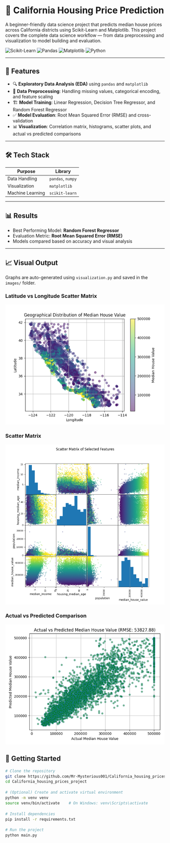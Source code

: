 # 🏡 California Housing Price Prediction

A beginner-friendly data science project that predicts median house prices across California districts using Scikit-Learn and Matplotlib. This project covers the complete data science workflow — from data preprocessing and visualization to model building and evaluation.

![Scikit-Learn](https://img.shields.io/badge/Scikit--Learn-F7931E?style=flat&logo=scikit-learn&logoColor=white)
![Pandas](https://img.shields.io/badge/Pandas-150458?style=flat&logo=pandas)
![Matplotlib](https://img.shields.io/badge/Matplotlib-006400?style=flat&logo=matplotlib&logoColor=white)
![Python](https://img.shields.io/badge/Python-14354C?style=flat&logo=python&logoColor=white)

---

## 📌 Features

- 🔍 **Exploratory Data Analysis (EDA)** using `pandas` and `matplotlib`
- 🧼 **Data Preprocessing**: Handling missing values, categorical encoding, and feature scaling
- 🏗️ **Model Training**: Linear Regression, Decision Tree Regressor, and Random Forest Regressor
- ✅ **Model Evaluation**: Root Mean Squared Error (RMSE) and cross-validation
- 📊 **Visualization**: Correlation matrix, histograms, scatter plots, and actual vs predicted comparisons


---

## 🛠️ Tech Stack

| Purpose            | Library         |
|--------------------|-----------------|
| Data Handling      | `pandas`, `numpy` |
| Visualization      | `matplotlib`     |
| Machine Learning   | `scikit-learn`   |

---

## 📊 Results

- Best Performing Model: **Random Forest Regressor**
- Evaluation Metric: **Root Mean Squared Error (RMSE)**
- Models compared based on accuracy and visual analysis

---
## 📈 Visual Output

Graphs are auto-generated using `visualization.py` and saved in the `images/` folder.

### Latitude vs Longitude Scatter Matrix
![Histogram](images/Lat_Long.png)

### Scatter Matrix
![Scatter Matrix](images/scatter_matrix.png)

### Actual vs Predicted Comparison
![Actual vs Predicted](images/error.png)
## 🚀 Getting Started

```bash
# Clone the repository
git clone https://github.com/Mr-Mysterious001/California_housing_prices_project.git
cd California_housing_prices_project

# (Optional) Create and activate virtual environment
python -m venv venv
source venv/bin/activate    # On Windows: venv\Scripts\activate

# Install dependencies
pip install -r requirements.txt

# Run the project
python main.py


